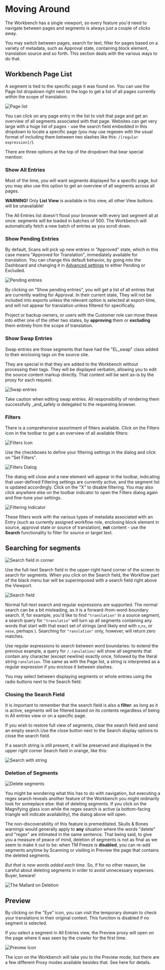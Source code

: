 # Moving Around

The Workbench has a single viewport, so every feature you'd need to navigate between pages and segments is always just a couple of clicks away.

You may switch between pages, search for text, filter for pages based on a variety of metadata, such as Approval state, containing block element, translation source and so forth. This section deals with the various ways to do that.

## Workbench Page List

A segment is tied to the specific page it was found on. You can use the Page list dropdown right next to the logo to get a list of all pages currently within the scope of translation.

![Page list](/img/workbench/pagelist)

You can click on any page entry in the list to visit that page and get an overview of all segments associated with that page. Websites can get very large with a huge list of pages - use the search field embedded in this dropdown to locate a specific page (you may use regexen with the usual format of including them between two slashes like this: `/[regular expression]/`).

There are three options at the top of the dropdown that bear special mention:

### Show All Entries

Most of the time, you will want segments displayed for a specific page, but you may also use this option to get an overview of all segments across all pages.

**WARNING!** Only **List View** is available in this view, all other View buttons will be unavailable!

The All Entries list doesn't flood your browser with every last segment all at once: segments will be loaded in batches of 500. The Workbench will automatically fetch a new batch of entries as you scroll down.

### Show Pending Entries

By default, Scans will pick up new entries in "Approved" state, which in this case means "Approved for Translation", immediately available for translation. You can change this default behavior, by going into the Dashboard and changing it in <a href="/dashboard/menu/dashboard.html#advanced-settings">Advanced settings</a> to either Pending or Excluded.

![Pending entries](/img/workbench/pending_entry.png)

By clicking on "Show pending entries", you will get a list of all entries that are currently waiting for Approval. In their current state, They will not be included into exports unless the relevant option is selected at export-time, and will not appear for translation unless filtered for specifically.

Project or backup owners, or users with the Customer role can move these into either one of the other two states, by **approving** them or **excluding** them entirely from the scope of translation.

### Show Swap Entries

Swap entries are those segments that have had the "EL_swap" class added to their enclosing tags on the source site.

They are special in that they are added to the Workbench without processing their tags. They will be displayed verbatim, allowing you to edit the source content markup directly. That content will be sent as-is by the proxy for each request.

![Swap entries](/img/workbench/swap_entry.png)

Take caution when editing swap entries. All responsibility of rendering them successfully _and_safely is delegated to the requesting browser.

### Filters

There is a comprehensive assortment of filters available. Click on the Filters icon in the toolbar to get a an overview of all available filters:

![Filters Icon](/img/workbench/filters_icon.png)

Use the checkboxes to define your filtering settings in the dialog and click on "Set Filters".

![Filters Dialog](/img/workbench/filters_dialog.png)

The dialog will close and a new element will appear in the toolbar, indicating that user-defined Filtering settings are currently active, and the segment list is updated accordingly. Click on the "X" to disable filtering. You may also click anywhere else on the toolbar indicator to open the Filters dialog again and fine-tune your settings.

![Filtering Indicator](/img/workbench/filters_indicator.png)

These filters work with the various types of metadata associated with an Entry (such as currently assigned workflow role, enclosing block element in source, approval state or source of translation), **not** content - use the **Search** functionality to filter for source or target text.

## Searching for segments

![Search field in corner](/img/workbench/search.png)

Use the full-text Search field in the upper-right hand corner of the screen to search for segments. When you click on the Search field, the Workflow part of the black menu bar will be superimposed with a search field right above the Viewport.

![Search field](/img/workbench/active_search.png)

Normal full-text search and regular expressions are supported. The normal search can be a bit misleading, as it is a forward-from-word-boundary search. If, for example, you'd like to find `"translation"` in a source segment, a search query for `"translatio"` will turn up all segments containing any words that start with that exact set of strings (and likely end with `n`,`ns`, or `nese`, perhaps ). Searching for `"ranslation"` only, however, will return zero matches.

Use regular expressions to search between word boundaries: to extend the previous example, a query for `/.ranslation/` will show all segments that contain any character (except newline) exactly once, followed by the literal string `ranslation`. The same as with the Page list, a string is interpreted as a regular expression if you enclose it between slashes.

You may select between displaying segments or whole entries using the radio buttons next to the Search field.

### Closing the Search Field

It is important to remember that the search field is also a **filter**: as long as it is active, segments will be filtered based on its contents regardless of being in All entries view or on a specific page.

If you wish to restore full view of segments, clear the search field and send an empty search.Use the close button next to the Search display options to close the search field.

If a search string is still present, it will be preserved and displayed in the upper right corner Search field in orange, like this:

![Search with string](/img/workbench/search_orange.png)

### Deletion of Segments

![Delete segments](/img/workbench/segment_delete_dialog.png)

You might be wondering what this has to do with navigation, but executing a regex search reveals another feature of the Workbench you might ordinarily look for someplace else: that of deleting segments. If you click on the Magnifying glass icon while the regex search is active (a bottom-facing triangle will indicate availability), the dialog above will open.

The non-discoverability of this feature is premeditated. Skulls & Bones warnings would generally apply to **any** situation where the words "delete" and "regex" are intimated in the same sentence. That being said, to give you a measure of peace of mind, deletion of segments is not as final as we seem to make it out to be: when TM Freeze is **disabled**, you can re-add segments anytime by Scanning or visiting in Preview the page that contains the deleted segments.

_But that is new words added each time_. So, if for no other reason, be careful about deleting segments in order to avoid unnecessary expenses. Buyer, beware!

![The Mallard on Deletion](/img/misc/mallard_delete.png)

## Preview

By clicking on the "Eye" icon, you can visit the temporary domain to check your translations in their original context. This function is disabled if no segment is selected.

If you select a segment in All Entries view, the Preview proxy will open on the page where it was seen by the crawler for the first time.

![Preview Icon](/img/workbench/preview_eye_icon.png)

The icon on the Workbench will take you to the Preview mode, but there are a few different Proxy modes available besides that. See here for details.
